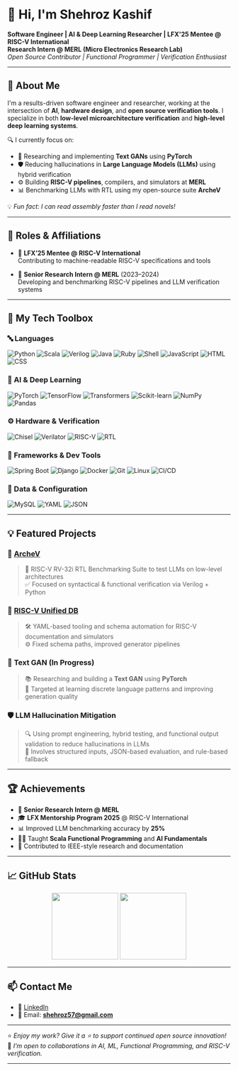 # 👋 Hi, I'm Shehroz Kashif

**Software Engineer | AI & Deep Learning Researcher | LFX'25 Mentee @ RISC-V International**  
**Research Intern @ MERL (Micro Electronics Research Lab)**  
*Open Source Contributor | Functional Programmer | Verification Enthusiast*

---

## 🚀 About Me

I'm a results-driven software engineer and researcher, working at the intersection of **AI**, **hardware design**, and **open source verification tools**. I specialize in both **low-level microarchitecture verification** and **high-level deep learning systems**.

🔍 I currently focus on:
- 🧠 Researching and implementing **Text GANs** using **PyTorch**
- 🛡️ Reducing hallucinations in **Large Language Models (LLMs)** using hybrid verification
- ⚙️ Building **RISC-V pipelines**, compilers, and simulators at **MERL**
- 📊 Benchmarking LLMs with RTL using my open-source suite **ArcheV**

💡 *Fun fact: I can read assembly faster than I read novels!*

---

## 🧠 Roles & Affiliations

- 🔹 **LFX’25 Mentee @ RISC-V International**  
  Contributing to machine-readable RISC-V specifications and tools

- 🔹 **Senior Research Intern @ MERL** (2023–2024)  
  Developing and benchmarking RISC-V pipelines and LLM verification systems

---

## 🧰 My Tech Toolbox

### 🔤 Languages
![Python](https://img.shields.io/badge/Python-3776AB?style=flat&logo=python)
![Scala](https://img.shields.io/badge/Scala-DC322F?style=flat&logo=scala)
![Verilog](https://img.shields.io/badge/Verilog-blue?style=flat)
![Java](https://img.shields.io/badge/Java-007396?style=flat&logo=java)
![Ruby](https://img.shields.io/badge/Ruby-CC342D?style=flat&logo=ruby)
![Shell](https://img.shields.io/badge/Shell-4EAA25?style=flat&logo=gnu-bash)
![JavaScript](https://img.shields.io/badge/JavaScript-F7DF1E?style=flat&logo=javascript)
![HTML](https://img.shields.io/badge/HTML5-E34F26?style=flat&logo=html5)
![CSS](https://img.shields.io/badge/CSS3-1572B6?style=flat&logo=css3)

### 🧠 AI & Deep Learning
![PyTorch](https://img.shields.io/badge/PyTorch-EE4C2C?style=flat&logo=pytorch)
![TensorFlow](https://img.shields.io/badge/TensorFlow-FF6F00?style=flat&logo=tensorflow)
![Transformers](https://img.shields.io/badge/Transformers-yellow?style=flat&logo=huggingface&logoColor=black)
![Scikit-learn](https://img.shields.io/badge/Scikit--learn-F7931E?style=flat&logo=scikit-learn)
![NumPy](https://img.shields.io/badge/NumPy-013243?style=flat&logo=numpy)
![Pandas](https://img.shields.io/badge/Pandas-150458?style=flat&logo=pandas)

### ⚙️ Hardware & Verification
![Chisel](https://img.shields.io/badge/Chisel-DC322F?style=flat)
![Verilator](https://img.shields.io/badge/Verilator-2C3E50?style=flat)
![RISC-V](https://img.shields.io/badge/RISC--V-005BBB?style=flat)
![RTL](https://img.shields.io/badge/RTL-Green?style=flat)

### 🧰 Frameworks & Dev Tools
![Spring Boot](https://img.shields.io/badge/Spring_Boot-6DB33F?style=flat&logo=spring-boot)
![Django](https://img.shields.io/badge/Django-092E20?style=flat&logo=django)
![Docker](https://img.shields.io/badge/Docker-2496ED?style=flat&logo=docker)
![Git](https://img.shields.io/badge/Git-F05032?style=flat&logo=git)
![Linux](https://img.shields.io/badge/Linux-FCC624?style=flat&logo=linux)
![CI/CD](https://img.shields.io/badge/CI/CD-0A0A0A?style=flat)

### 🧾 Data & Configuration
![MySQL](https://img.shields.io/badge/MySQL-4479A1?style=flat&logo=mysql)
![YAML](https://img.shields.io/badge/YAML-FFA500?style=flat)
![JSON](https://img.shields.io/badge/JSON-000000?style=flat)

---

## 💡 Featured Projects

### 🔬 [ArcheV](https://github.com/merledu/ArcheV)
> 🧪 RISC-V RV-32i RTL Benchmarking Suite to test LLMs on low-level architectures  
> ✅ Focused on syntactical & functional verification via Verilog + Python

### 📘 [RISC-V Unified DB](https://github.com/riscv-software-src/riscv-unified-db)
> 🛠️ YAML-based tooling and schema automation for RISC-V documentation and simulators  
> ⚙️ Fixed schema paths, improved generator pipelines

### 🧠 **Text GAN (In Progress)**
> 📚 Researching and building a **Text GAN** using **PyTorch**  
> 🎯 Targeted at learning discrete language patterns and improving generation quality

### 🛡️ LLM Hallucination Mitigation
> 🔍 Using prompt engineering, hybrid testing, and functional output validation to reduce hallucinations in LLMs  
> 🧩 Involves structured inputs, JSON-based evaluation, and rule-based fallback

---

## 🏆 Achievements

- 🧪 **Senior Research Intern @ MERL**
- 🎓 **LFX Mentorship Program 2025** @ RISC-V International
- 📊 Improved LLM benchmarking accuracy by **25%**
- 👨‍🏫 Taught **Scala Functional Programming** and **AI Fundamentals**
- 📝 Contributed to IEEE-style research and documentation

---

## 📈 GitHub Stats

<p align="center">
  <img src="https://github-readme-stats.vercel.app/api?username=Shehrozkashif&show_icons=true&theme=tokyonight" height="150"/>
  <img src="https://github-readme-streak-stats.herokuapp.com/?user=Shehrozkashif&theme=tokyonight" height="150"/>
</p>

---

## 📫 Contact Me

- 💼 [LinkedIn](https://linkedin.com/in/shehroz-kashif)
- 📧 Email: **shehroz57@gmail.com**

---

⭐ *Enjoy my work? Give it a ⭐ to support continued open source innovation!*  
🤝 *I’m open to collaborations in AI, ML, Functional Programming, and RISC-V verification.*

---
